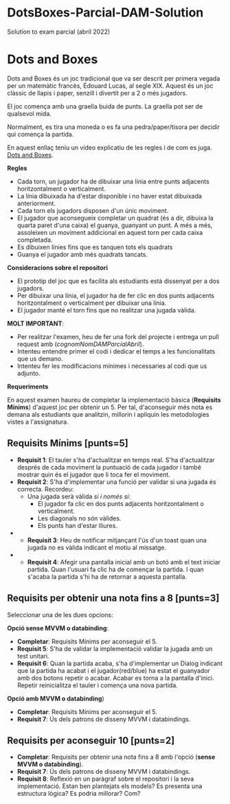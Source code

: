 # DotsBoxes-Parcial-DAM-Solution
Solution to exam parcial (abril 2022)

# Dots and Boxes

Dots and Boxes és un joc tradicional que va ser descrit per primera vegada per un matemàtic francès, Édouard Lucas, al segle XIX. Aquest és un joc clàssic de llapis i paper, senzill i divertit per a 2 o més jugadors.

El joc comença amb una graella buida de punts. La graella pot ser de qualsevol mida.

Normalment, es tira una moneda o es fa una pedra/paper/tisora per decidir qui comença la partida.

En aquest enllaç teniu un vídeo explicatiu de les regles i de com es juga. [Dots and Boxes](https://www.youtube.com/watch?v=FKv5KBzFW_s).

**Regles**

* Cada torn, un jugador ha de dibuixar una línia entre punts adjacents horitzontalment o verticalment.
* La línia dibuixada ha d'estar disponible i no haver estat dibuixada anteriorment.
* Cada torn els jugadors disposen d'un únic moviment.
* El jugador que aconsegueix completar un quadrat (és a dir, dibuixa la quarta paret d'una caixa) el guanya, guanyant un punt. A més a més, assoleixen un moviment addicional en aquest torn per cada caixa completada.
* Es dibuixen línies fins que es tanquen tots els quadrats
* Guanya el jugador amb més quadrats tancats.

**Consideracions sobre el repositori**

* El prototip del joc que es facilita als estudiants està dissenyat per a dos jugadors.
* Per dibuixar una línia, el jugador ha de fer clic en dos punts adjacents horitzontalment o verticalment per dibuixar una línia.
* El jugador manté el torn fins que no realitzar una jugada vàlida.

**MOLT IMPORTANT**:

* Per realitzar l'examen, heu de fer una fork del projecte i entrega un pull request amb  (*cognomNomDAMParcialAbril*).
* Intenteu entendre primer el codi i dedicar el temps a les funcionalitats que us demano.
* Intenteu fer les modificacions mínimes i necessaries al codi que us adjunto.


**Requeriments**

En aquest examen haureu de completar la implementació bàsica (**Requisits Mínims**) d'aquest joc per obtenir un 5. Per tal, d'aconseguir més nota es demana als estudiants que analitzin, millorin i apliquin les metodologies vistes a l'assignatura.

## Requisits Mínims  [punts=5]

* **Requisit 1**: El tauler s'ha d'actualitzar en temps real. S'ha d'actualitzar després de cada moviment la puntuació de cada jugador i també mostrar quin és el jugador que li toca fer el moviment.
* **Requisit 2**: S'ha d'implementar una funció per validar si una jugada és correcta. Recordeu:
  * Una jugada serà vàlida *si i només si*:
    * El jugador fa clic en dos punts adjacents horitzontalment o verticalment.
    * Les diagonals no són vàlides.
    * Els punts han d'estar lliures.
* * **Requisit 3**: Heu de notificar mitjançant l'ús d'un toast quan una jugada no es vàlida indicant el motiu al missatge.
* * **Requisit 4**: Afegir una pantalla inicial amb un botó amb el text iniciar partida. Quan l'usuari fa clic ha de començar la partida. I quan s'acaba la partida s'hi ha de retornar a aquesta pantalla.


## Requisits per obtenir una nota fins a 8 [punts=3]

Seleccionar una de les dues opcions:

**Opció sense MVVM o databinding**:

* **Completar**: Requisits Mínims per aconseguir el 5.
* **Requisit 5**: S'ha de validar la implementació validar la jugada amb un test unitari.
* **Requisit 6**: Quan la partida acaba, s'ha d'implementar un Dialog indicant que la partida ha acabat i el jugador(red/blue) ha estat el guanyador amb dos botons repetir o acabar. Acabar es torna a la pantalla d'inici. Repetir reinicialitza el tauler i comença una nova partida.

**Opció amb MVVM o databinding**) 

* **Completar**: Requisits Mínims per aconseguir el 5.
* **Requisit 7**: Ús dels patrons de disseny MVVM i databindings.

## Requisits per aconseguir 10 [punts=2]

* **Completar**: Requisits per obtenir una nota fins a 8 amb l'opció (**sense MVVM o databinding**).
* **Requisit 7**: Ús dels patrons de disseny MVVM i databindings.
* **Requisit 8**: Reflexió en un paràgraf sobre el repositori i la seva implementació. Estan ben plantejats els models? Es presenta una estructura lògica? Es podria millorar? Com?

